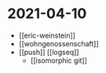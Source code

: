 # 2021-04-10

- [[eric-weinstein]]
- [[wohngenossenschaft]]
- [[push]] [[logseq]]
  - [[isomorphic git]]
